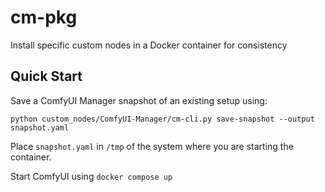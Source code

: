 # cm-pkg

Install specific custom nodes in a Docker container for consistency

## Quick Start

Save a ComfyUI Manager snapshot of an existing setup using:

```
python custom_nodes/ComfyUI-Manager/cm-cli.py save-snapshot --output snapshot.yaml
```

Place `snapshot.yaml` in `/tmp` of the system where you are starting the container.

Start ComfyUI using `docker compose up`

